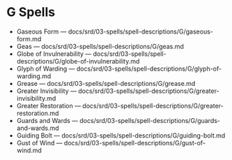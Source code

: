 # G Spells

- Gaseous Form — docs/srd/03-spells/spell-descriptions/G/gaseous-form.md
- Geas — docs/srd/03-spells/spell-descriptions/G/geas.md
- Globe of Invulnerability — docs/srd/03-spells/spell-descriptions/G/globe-of-invulnerability.md
- Glyph of Warding — docs/srd/03-spells/spell-descriptions/G/glyph-of-warding.md
- Grease — docs/srd/03-spells/spell-descriptions/G/grease.md
- Greater Invisibility — docs/srd/03-spells/spell-descriptions/G/greater-invisibility.md
- Greater Restoration — docs/srd/03-spells/spell-descriptions/G/greater-restoration.md
- Guards and Wards — docs/srd/03-spells/spell-descriptions/G/guards-and-wards.md
- Guiding Bolt — docs/srd/03-spells/spell-descriptions/G/guiding-bolt.md
- Gust of Wind — docs/srd/03-spells/spell-descriptions/G/gust-of-wind.md
